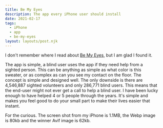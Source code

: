 ```yaml
---
title: Be My Eyes
description: The app every iPhone user should install
date: 2021-02-17
tags:
  - iPhone
  - app
  - be-my-eyes
layout: layouts/post.njk
---
```

I don't remember where I read about [Be My Eyes](https://apps.apple.com/us/app/be-my-eyes/id905177575), but I am glad I found it.



The app is simple, a blind user uses the app if they need help from a sighted person.
This can be anything as simple as what color is this sweater, or as complex as can you see my contact on the floor. The concept is simple and designed well. The only downside is there are 4,546,887 sighted volunteers and only 286,771 blind users.
This means that the end-user might not ever get a call to help a blind user. I have been lucky enough to have helped 4 or 5 people through the years. It's simple and makes you feel good to do your small part to make their lives easier that instant.

For the curious. The screen shot from my iPhone is 1.1MB, the Webp image is 80kb and the winner Avif image is 62kb.
